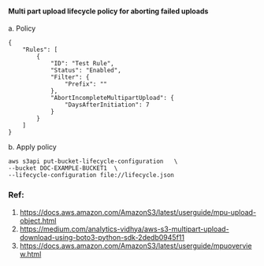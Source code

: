 #### Multi part upload lifecycle policy for aborting failed uploads

a. Policy
```
{
    "Rules": [
        {
            "ID": "Test Rule",
            "Status": "Enabled",
            "Filter": {
                "Prefix": ""
            },
            "AbortIncompleteMultipartUpload": {
                "DaysAfterInitiation": 7
            }
        }
    ]
}
```

b. Apply policy
```
aws s3api put-bucket-lifecycle-configuration   \
--bucket DOC-EXAMPLE-BUCKET1  \
--lifecycle-configuration file://lifecycle.json
```


### Ref:
1. https://docs.aws.amazon.com/AmazonS3/latest/userguide/mpu-upload-object.html
2. https://medium.com/analytics-vidhya/aws-s3-multipart-upload-download-using-boto3-python-sdk-2dedb0945f11
3. https://docs.aws.amazon.com/AmazonS3/latest/userguide/mpuoverview.html